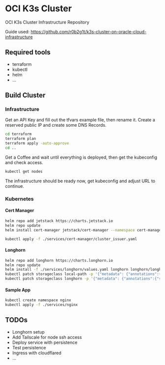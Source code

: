 # OCI K3s Cluster

OCI K3s Cluster Infrastructure Repository

Guide used: https://github.com/r0b2g1t/k3s-cluster-on-oracle-cloud-infrastructure

## Required tools

- terraform
- kubectl
- helm
- ...

## Build Cluster

### Infrastructure

Get an API Key and fill out the tfvars example file, then rename it. Create a reserved public IP and create some DNS Records.

``` bash
cd terraform
terraform plan
terraform apply -auto-approve
cd ..
```

Get a Coffee and wait until everything is deployed, then get the kubeconfig and check access.

``` bash
kubectl get nodes
```

The infrastructure should be ready now, get kubeconfig and adjust URL to continue.

### Kubernetes

#### Cert Manager

``` bash
helm repo add jetstack https://charts.jetstack.io
helm repo update
helm install cert-manager jetstack/cert-manager --namespace cert-manager --create-namespace --version v1.7.1 --set installCRDs=true

kubectl apply -f ./services/cert-manager/cluster_issuer.yaml
```

#### Longhorn

``` bash
helm repo add longhorn https://charts.longhorn.io
helm repo update
helm install -f ./services/longhorn/values.yaml longhorn longhorn/longhorn --namespace longhorn-system --create-namespace
kubectl patch storageclass local-path -p '{"metadata": {"annotations":{"storageclass.kubernetes.io/is-default-class":"false"}}}'
kubectl patch storageclass longhorn -p '{"metadata": {"annotations":{"storageclass.kubernetes.io/is-default-class":"true"}}}'
```

#### Sample App

``` bash
kubectl create namespace nginx
kubectl apply -f ./services/nginx
```

## TODOs

- Longhorn setup
- Add Tailscale for node ssh access
- Deploy service with persistence
- Test persistence
- Ingress with cloudflared
- ...